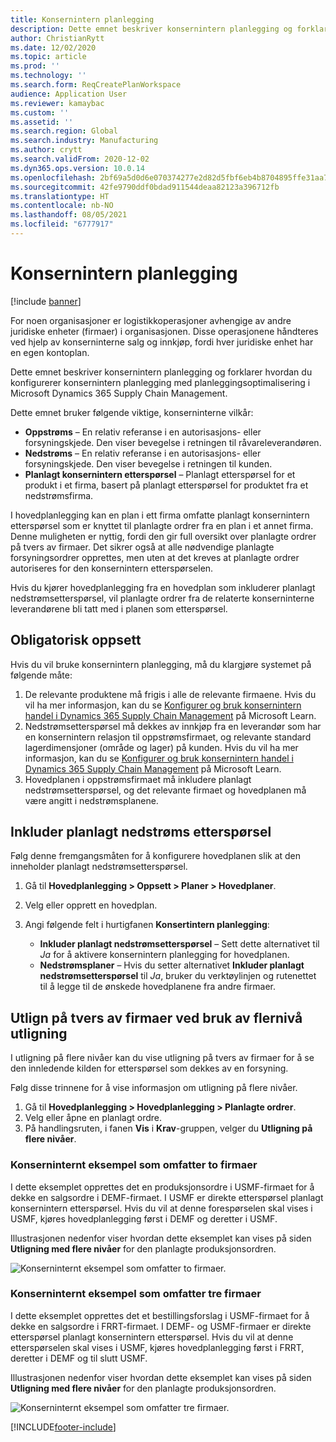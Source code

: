 ```yaml
---
title: Konsernintern planlegging
description: Dette emnet beskriver konsernintern planlegging og forklarer hvordan du konfigurerer konsernintern planlegging med planleggingsoptimalisering i Microsoft Dynamics 365 Supply Chain Management.
author: ChristianRytt
ms.date: 12/02/2020
ms.topic: article
ms.prod: ''
ms.technology: ''
ms.search.form: ReqCreatePlanWorkspace
audience: Application User
ms.reviewer: kamaybac
ms.custom: ''
ms.assetid: ''
ms.search.region: Global
ms.search.industry: Manufacturing
ms.author: crytt
ms.search.validFrom: 2020-12-02
ms.dyn365.ops.version: 10.0.14
ms.openlocfilehash: 2bf69a5d0d6e070374277e2d82d5fbf6eb4b8704895ffe31aa7e2d2d3546bb16
ms.sourcegitcommit: 42fe9790ddf0bdad911544deaa82123a396712fb
ms.translationtype: HT
ms.contentlocale: nb-NO
ms.lasthandoff: 08/05/2021
ms.locfileid: "6777917"
---
```

# <a name="intercompany-planning"></a>Konsernintern planlegging

[!include [banner](../../includes/banner.md)]

For noen organisasjoner er logistikkoperasjoner avhengige av andre juridiske enheter (firmaer) i organisasjonen. Disse operasjonene håndteres ved hjelp av konserninterne salg og innkjøp, fordi hver juridiske enhet har en egen kontoplan.

Dette emnet beskriver konsernintern planlegging og forklarer hvordan du konfigurerer konsernintern planlegging med planleggingsoptimalisering i Microsoft Dynamics 365 Supply Chain Management.

Dette emnet bruker følgende viktige, konserninterne vilkår:

- **Oppstrøms** – En relativ referanse i en autorisasjons- eller forsyningskjede. Den viser bevegelse i retningen til råvareleverandøren.
- **Nedstrøms** – En relativ referanse i en autorisasjons- eller forsyningskjede. Den viser bevegelse i retningen til kunden.
- **Planlagt konsernintern etterspørsel** – Planlagt etterspørsel for et produkt i et firma, basert på planlagt etterspørsel for produktet fra et nedstrømsfirma.

I hovedplanlegging kan en plan i ett firma omfatte planlagt konsernintern etterspørsel som er knyttet til planlagte ordrer fra en plan i et annet firma. Denne muligheten er nyttig, fordi den gir full oversikt over planlagte ordrer på tvers av firmaer. Det sikrer også at alle nødvendige planlagte forsyningsordrer opprettes, men uten at det kreves at planlagte ordrer autoriseres for den konsernintern etterspørselen.

Hvis du kjører hovedplanlegging fra en hovedplan som inkluderer planlagt nedstrømsetterspørsel, vil planlagte ordrer fra de relaterte konserninterne leverandørene bli tatt med i planen som etterspørsel.

## <a name="required-setup"></a>Obligatorisk oppsett

Hvis du vil bruke konsernintern planlegging, må du klargjøre systemet på følgende måte:

1. De relevante produktene må frigis i alle de relevante firmaene. Hvis du vil ha mer informasjon, kan du se [Konfigurer og bruk konsernintern handel i Dynamics 365 Supply Chain Management](/learn/modules/configure-use-intercompany-trade-dyn365-supply-chain-mgmt/) på Microsoft Learn.
1. Nedstrømsetterspørsel må dekkes av innkjøp fra en leverandør som har en konsernintern relasjon til oppstrømsfirmaet, og relevante standard lagerdimensjoner (område og lager) på kunden. Hvis du vil ha mer informasjon, kan du se [Konfigurer og bruk konsernintern handel i Dynamics 365 Supply Chain Management](/learn/modules/configure-use-intercompany-trade-dyn365-supply-chain-mgmt/) på Microsoft Learn.
1. Hovedplanen i oppstrømsfirmaet må inkludere planlagt nedstrømsetterspørsel, og det relevante firmaet og hovedplanen må være angitt i nedstrømsplanene.

## <a name="include-planned-downstream-demand"></a>Inkluder planlagt nedstrøms etterspørsel

Følg denne fremgangsmåten for å konfigurere hovedplanen slik at den inneholder planlagt nedstrømsetterspørsel.

1. Gå til **Hovedplanlegging \> Oppsett \> Planer \> Hovedplaner**.
1. Velg eller opprett en hovedplan.
1. Angi følgende felt i hurtigfanen **Konsertintern planlegging**:

    - **Inkluder planlagt nedstrømsetterspørsel** – Sett dette alternativet til *Ja* for å aktivere konsernintern planlegging for hovedplanen.
    - **Nedstrømsplaner** – Hvis du setter alternativet **Inkluder planlagt nedstrømsetterspørsel** til *Ja*, bruker du verktøylinjen og rutenettet til å legge til de ønskede hovedplanene fra andre firmaer.

## <a name="peg-across-companies-by-using-multilevel-pegging"></a>Utlign på tvers av firmaer ved bruk av flernivå utligning

I utligning på flere nivåer kan du vise utligning på tvers av firmaer for å se den innledende kilden for etterspørsel som dekkes av en forsyning.

Følg disse trinnene for å vise informasjon om utligning på flere nivåer.

1. Gå til **Hovedplanlegging \> Hovedplanlegging \> Planlagte ordrer**.
1. Velg eller åpne en planlagt ordre.
1. På handlingsruten, i fanen **Vis** i **Krav**-gruppen, velger du **Utligning på flere nivåer**.

### <a name="intercompany-example-that-involves-two-companies"></a>Konserninternt eksempel som omfatter to firmaer

I dette eksemplet opprettes det en produksjonsordre i USMF-firmaet for å dekke en salgsordre i DEMF-firmaet. I USMF er direkte etterspørsel planlagt konsernintern etterspørsel. Hvis du vil at denne forespørselen skal vises i USMF, kjøres hovedplanlegging først i DEMF og deretter i USMF.

Illustrasjonen nedenfor viser hvordan dette eksemplet kan vises på siden **Utligning med flere nivåer** for den planlagte produksjonsordren.

![Konserninternt eksempel som omfatter to firmaer.](media/IntercompanyPlanning1.png)

### <a name="intercompany-example-that-involves-three-companies"></a>Konserninternt eksempel som omfatter tre firmaer

I dette eksemplet opprettes det et bestillingsforslag i USMF-firmaet for å dekke en salgsordre i FRRT-firmaet. I DEMF- og USMF-firmaer er direkte etterspørsel planlagt konsernintern etterspørsel. Hvis du vil at denne etterspørselen skal vises i USMF, kjøres hovedplanlegging først i FRRT, deretter i DEMF og til slutt USMF.

Illustrasjonen nedenfor viser hvordan dette eksemplet kan vises på siden **Utligning med flere nivåer** for den planlagte produksjonsordren.

![Konserninternt eksempel som omfatter tre firmaer.](media/IntercompanyPlanning2.png)


[!INCLUDE[footer-include](../../../includes/footer-banner.md)]